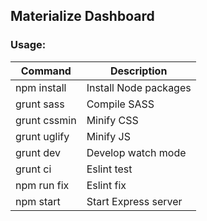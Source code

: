 ## Materialize Dashboard

### Usage:

| Command | Description |
| -------- | -------- |
| npm install | Install Node packages |
| grunt sass | Compile SASS |
| grunt cssmin | Minify CSS |
| grunt uglify | Minify JS |
| grunt dev | Develop watch mode |
| grunt ci | Eslint test |
| npm run fix | Eslint fix |
| npm start | Start Express server |
